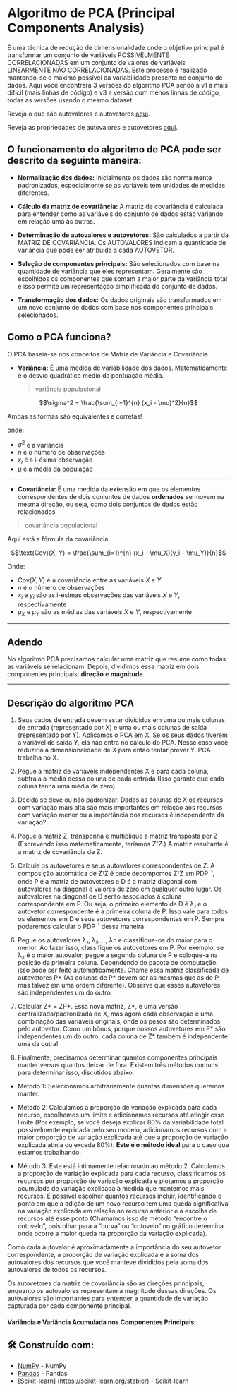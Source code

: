 # Algoritmo de PCA (Principal Components Analysis)

É uma técnica de redução de dimensionalidade onde o objetivo principal é transformar um conjunto de variáveis POSSIVELMENTE CORRELACIONADAS em um conjunto de valores de variáveis LINEARMENTE NÃO CORRELACIONADAS. Este processo é realizado mantendo-se o máximo possível da variabilidade presente no conjunto de dados.
Aqui você encontrara 3 versões do algoritmo PCA sendo a v1 a mais difícil (mais linhas de código) e v3 a versão com menos linhas de código, todas as versões usando o mesmo dataset.

Reveja o que são autovalores e autovetores [aqui](autovalores_e_autovetores.md).

Reveja as propriedades de autovalores e autovetores [aqui](propiedades_autovalores_e_autovetores.md).

## O funcionamento do algoritmo de PCA pode ser descrito da seguinte maneira:

- **Normalização dos dados:** Inicialmente os dados são normalmente padronizados, especialmente se as variáveis tem unidades de medidas diferentes.

- **Cálculo da matriz de covariância:** A matriz de covariância é calculada para entender como as variáveis do conjunto de dados estão variando em relação uma às outras.

- **Determinação de autovalores e autovetores:** São calculados a partir da MATRIZ DE COVARIÂNCIA. Os AUTOVALORES indicam a quantidade de variância que pode ser atribuída a cada AUTOVETOR.

- **Seleção de componentes principais:** São selecionados com base na quantidade de variância que eles representam. Geralmente são escolhidos os componentes que somam a maior parte da variância total e isso permite um representação simplificada do conjunto de dados.

- **Transformação dos dados:** Os dados originais são transformados em um novo conjunto de dados com base nos componentes principais selecionados.

## Como o PCA funciona?

O PCA baseia-se nos conceitos de Matriz de Variância e Covariância.

- **Variância:** É uma medida de variabilidade dos dados. Matematicamente é o desvio quadrático médio da pontuação média.
  > variância populacional

$$\sigma^2 = \frac{\sum_{i=1}^{n} (x_i - \mu)^2}{n}$$

Ambas as formas são equivalentes e corretas!

onde:

- $\sigma^2$ é a variância
- $n$ é o número de observações
- $x_i$ é a i-ésima observação
- $\mu$ é a média da população

---

- **Covariância:** É uma medida da extensão em que os elementos correspondentes de dois conjuntos de dados **ordenados** se movem na mesma direção, ou seja, como dois conjuntos de dados estão relacionados

> covariância populacional

Aqui está a fórmula da covariância:

$$\text{Cov}(X, Y) = \frac{\sum_{i=1}^{n} (x_i - \mu_X)(y_i - \mu_Y)}{n}$$

Onde:

- $\text{Cov}(X, Y)$ é a covariância entre as variáveis $X$ e $Y$
- $n$ é o número de observações
- $x_i$ e $y_i$ são as i-ésimas observações das variáveis $X$ e $Y$, respectivamente
- $\mu_X$ e $\mu_Y$ são as médias das variáveis $X$ e $Y$, respectivamente

---

## Adendo

No algoritmo PCA precisamos calcular uma matriz que resume como todas as variáveis se relacionam. Depois, dividimos essa matriz em dois componentes principais: **direção** e **magnitude**.

---

## Descrição do algoritmo PCA

1. Seus dados de entrada devem estar divididos em uma ou mais colunas de entrada (representado por X) e uma ou mais colunas de saída (representado por Y). Aplicamos o PCA em X. Se os seus dados tiverem a variável de saída Y, ela não entra no cálculo do PCA. Nesse caso você reduziria a dimensionalidade de X para então tentar prever Y. PCA trabalha no X.

2. Pegue a matriz de variáveis independentes X e para cada coluna, subtraia a média dessa coluna de cada entrada (Isso garante que cada coluna tenha uma média de zero).

3. Decida se deve ou não padronizar. Dadas as colunas de X os recursos com variação mais alta são mais importantes em relação aos recursos com variação menor ou a importância dos recursos é independente da variação?

4. Pegue a matriz Z, transponha e multiplique a matriz transposta por Z (Escrevendo isso matematicamente, teríamos ZᵀZ.) A matriz resultante é a matriz de covariância de Z.

5. Calcule os autovetores e seus autovalores correspondentes de Z. A composição automática de ZᵀZ é onde decompomos ZᵀZ em PDP⁻¹, onde P é a matriz de autovetores e D é a matriz diagonal com autovalores na diagonal e valores de zero em qualquer outro lugar. Os autovalores na diagonal de D serão associados à coluna correspondente em P. Ou seja, o primeiro elemento de D é λ₁ e o autovetor correspondente é a primeira coluna de P. Isso vale para todos os elementos em D e seus autovetores correspondentes em P. Sempre poderemos calcular o PDP⁻¹ dessa maneira.

6. Pegue os autovalores λ₁, λ₂,…, λn e classifique-os do maior para o menor. Ao fazer isso, classifique os autovetores em P. Por exemplo, se λ₂ é o maior autovalor, pegue a segunda coluna de P e coloque-a na posição da primeira coluna. Dependendo do pacote de computação, isso pode ser feito automaticamente. Chame essa matriz classificada de autovetores P* (As colunas de P* devem ser as mesmas que as de P, mas talvez em uma ordem diferente). Observe que esses autovetores são independentes um do outro.

7. Calcular Z* = ZP*. Essa nova matriz, Z*, é uma versão centralizada/padronizada de X, mas agora cada observação é uma combinação das variáveis originais, onde os pesos são determinados pelo autovetor. Como um bônus, porque nossos autovetores em P* são independentes um do outro, cada coluna de Z\* também é independente uma da outra!

8. Finalmente, precisamos determinar quantos componentes principais manter versus quantos deixar de fora. Existem três métodos comuns para determinar isso, discutidos abaixo:

- Método 1: Selecionamos arbitrariamente quantas dimensões queremos manter.

- Método 2: Calculamos a proporção de variação explicada para cada recurso, escolhemos um limite e adicionamos recursos até atingir esse limite (Por exemplo, se você deseja explicar 80% da variabilidade total possivelmente explicada pelo seu modelo, adicionamos recursos com a maior proporção de variação explicada até que a proporção de variação explicada atinja ou exceda 80%). **Este é o método ideal** para o caso que estamos trabalhando.

- Método 3: Este está intimamente relacionado ao método 2. Calculamos a proporção de variação explicada para cada recurso, classificamos os recursos por proporção de variação explicada e plotamos a proporção acumulada de variação explicada à medida que mantemos mais recursos. É possível escolher quantos recursos incluir, identificando o ponto em que a adição de um novo recurso tem uma queda significativa na variação explicada em relação ao recurso anterior e a escolha de recursos até esse ponto (Chamamos isso de método “encontre o cotovelo”, pois olhar para a “curva” ou “cotovelo” no gráfico determina onde ocorre a maior queda na proporção da variação explicada).

Como cada autovalor é aproximadamente a importância do seu autovetor correspondente, a proporção de variação explicada é a soma dos autovalores dos recursos que você manteve divididos pela soma dos autovalores de todos os recursos.

Os autovetores da matriz de covariância são as direções principais, enquanto os autovalores representam a magnitude dessas direções. Os autovalores são importantes para entender a quantidade de variação capturada por cada componente principal.

#### Variância e Variância Acumulada nos Componentes Principais:

## 🛠️ Construído com:

- [NumPy](https://numpy.org/pt/) - NumPy
- [Pandas](https://pandas.pydata.org/) - Pandas
- [Scikit-learn] (https://scikit-learn.org/stable/) - Scikit-learn
